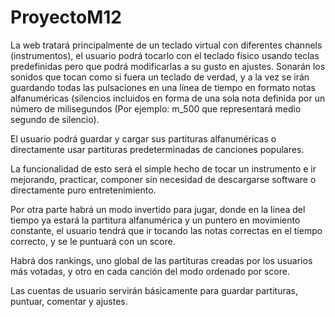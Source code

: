 # ProyectoM12

La web tratará principalmente de un teclado virtual con diferentes channels (instrumentos), el usuario podrá tocarlo con el teclado físico usando teclas predefinidas pero que podrá modificarlas a su gusto en ajustes. Sonarán los sonidos que tocan como si fuera un teclado de verdad, y a la vez se irán guardando todas las pulsaciones en una línea de tiempo en formato notas alfanuméricas (silencios incluidos en forma de una sola nota definida por un número de milisegundos (Por ejemplo: m_500 que representará medio segundo de silencio).

El usuario podrá guardar y cargar sus partituras alfanuméricas o directamente usar partituras predeterminadas de canciones populares.

La funcionalidad de esto será el simple hecho de tocar un instrumento e ir mejorando, practicar, componer sin necesidad de descargarse software o directamente puro entretenimiento.

Por otra parte habrá un modo invertido para jugar, donde en la línea del tiempo ya estará la partitura alfanumérica y un puntero en movimiento constante, el usuario tendrá que ir tocando las notas correctas en el tiempo correcto, y se le puntuará con un score.

Habrá dos rankings, uno global de las partituras creadas por los usuarios más votadas, y otro en cada canción del modo ordenado por score.

Las cuentas de usuario servirán básicamente para guardar partituras, puntuar, comentar y ajustes.
